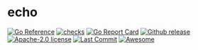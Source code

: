 # echo
[![Go Reference](https://pkg.go.dev/badge/github.com/kubeservice-stack/echo.svg)](https://pkg.go.dev/github.com/kubeservice-stack/echo) [![checks](https://github.com/kubeservice-stack/echo/actions/workflows/check.yaml/badge.svg)](https://github.com/kubeservice-stack/echo/actions/workflows/check.yaml) [![Go Report Card](https://goreportcard.com/badge/github.com/kubeservice-stack/echo)](https://goreportcard.com/report/github.com/kubeservice-stack/echo) [![Github release](https://img.shields.io/github/v/release/kubeservice-stack/echo.svg)](https://github.com/kubeservice-stack/echo/releases) [![Apache-2.0 license](https://img.shields.io/github/license/kubeservice-stack/echo)](https://github.com/kubeservice-stack/echo/blob/main/LICENSE)
[![Last Commit](https://img.shields.io/github/last-commit/kubeservice-stack/echo)](https://github.com/kubeservice-stack/echo)
[![Awesome](https://cdn.rawgit.com/sindresorhus/awesome/d7305f38d29fed78fa85652e3a63e154dd8e8829/media/badge.svg)](https://github.com/avelino/awesome-go#uncategorized)


